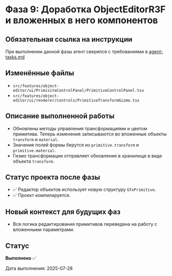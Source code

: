 # Фаза 9: Доработка ObjectEditorR3F и вложенных в него компонентов

## Обязательная ссылка на инструкции
При выполнении данной фазы агент сверялся с требованиями в [agent-tasks.md](../../docs/development/workflows/agent-tasks.md)

## Изменённые файлы
- `src/features/object-editor/ui/PrimiviteControlPanel/PrimitiveControlPanel.tsx`
- `src/features/object-editor/ui/renderer/controls/PrimitiveTransformGizmo.tsx`

## Описание выполненной работы
- Обновлены методы управления трансформациями и цветом примитива. Теперь изменения записываются во вложенные объекты `transform` и `material`.
- Значения полей формы берутся из `primitive.transform` и `primitive.material`.
- Гизмо трансформации отправляет обновления в хранилище в виде объекта `transform`.

## Статус проекта после фазы
- ✅ Редактор объектов использует новую структуру `GfxPrimitive`.
- ✅ Проект компилируется.

## Новый контекст для будущих фаз
- Вся логика редактирования примитивов переведена на работу с вложенными параметрами.

## Статус
**Выполнено** ✅

Дата выполнения: 2025-07-28
